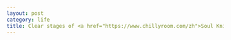 ```yaml
---
layout: post
category: life
title: Clear stages of <a href="https://www.chillyroom.com/zh">Soul Knight by Chilly Room</a>.
---
```

